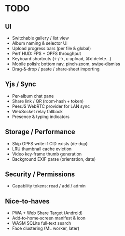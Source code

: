 # TODO

## UI

- Switchable gallery / list view
- Album naming & selector UI
- Upload progress bars (per file & global)
- Perf HUD: FPS + OPFS throughput
- Keyboard shortcuts (←/→, u upload, ⌘d delete…)
- Mobile polish: bottom nav, pinch‑zoom, swipe‑dismiss
- Drag‑&‑drop / paste / share‑sheet importing

## Yjs / Sync

- Per‑album chat pane
- Share link / QR (room‑hash + token)
- PeerJS WebRTC provider for LAN sync
- WebSocket relay fallback
- Presence & typing indicators

## Storage / Performance

- Skip OPFS write if CID exists (de‑dup)
- LRU thumbnail cache eviction
- Video key‑frame thumb generation
- Background EXIF parse (orientation, date)

## Security / Permissions

- Capability tokens: read / add / admin

## Nice‑to‑haves

- PWA + Web Share Target (Android)
- Add‑to‑home‑screen manifest & icon
- WASM SQLite full‑text search
- Face clustering (ML worker, later)
